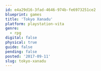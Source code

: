 ```yaml
---
id: e4a29d16-3fad-4646-974b-fe6973251ce2
blueprint: games
title: 'Tokyo Xanadu'
platform: playstation-vita
genre:
  - rpg
digital: false
physical: true
guide: false
pending: false
posted: '2017-09-11'
slug: tokyo-xanadu
---
```

